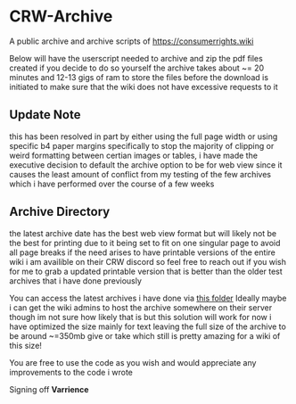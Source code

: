 # CRW-Archive

A public archive and archive scripts of https://consumerrights.wiki

Below will have the userscript needed to archive and zip the pdf files created if you decide to do so yourself the archive takes about ~= 20 minutes and 12-13 gigs of ram to store the files before the download is initiated to make sure that the wiki does not have excessive requests to it

## **Update Note**
this has been resolved in part by either using the full page width or using specific b4 paper margins specifically to stop the majority of clipping or weird formatting between certian images or tables, i have made the executive decision to default the archive option to be for web view since it causes the least amount of conflict from my testing of the few archives which i have performed over the course of a few weeks

## **Archive Directory**
the latest archive date has the best web view format but will likely not be the best for printing due to it being set to fit on one singular page to avoid all page breaks if the need arises to have printable versions of the entire wiki i am availible on their CRW discord so feel free to reach out if you wish for me to grab a updated printable version that is better than the older test archives that i have done previously

You can access the latest archives i have done via [this folder](https://drive.google.com/drive/folders/1ljJzbmXM7quRBWoJo5aPaxcpiZ3MXUyg?usp=drive_link)
Ideally maybe i can get the wiki admins to host the archive somewhere on their server though im not sure how likely that is but this solution will work for now
i have optimized the size mainly for text leaving the full size of the archive to be around ~=350mb give or take which still is pretty amazing for a wiki of this size!

You are free to use the code as you wish and would appreciate any improvements to the code i wrote

Signing off **Varrience**
